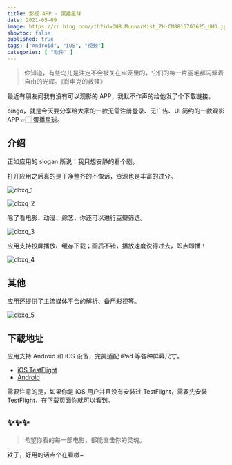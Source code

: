 ```yaml
---
title: 影视 APP - 蛋播星球
date: 2021-05-09
image: https://cn.bing.com//th?id=OHR.MunnarMist_ZH-CN8816703625_UHD.jpg
showtoc: false 
published: true
tags: ["Android", "iOS", "视频"]
categories: [ "软件" ]
---
```


> 你知道，有些鸟儿是注定不会被关在牢笼里的，它们的每一片羽毛都闪耀着自由的光辉。《肖申克的救赎》

<!--more-->

最近有朋友问我有没有可以观影的 APP，我默不作声的给他发了个下载链接。

bingo，就是今天要分享给大家的一款无需注册登录、无广告、UI 简约的一款观影 APP 👉🏻 [蛋播星球](https://danboxingqiu.gitee.io/)。

## 介绍

正如应用的 slogan 所说：我只想安静的看个剧。

打开应用之后真的是干净整齐的不像话，资源也是丰富的过分。

![dbxq_1](https://miiluu.oss-cn-shanghai.aliyuncs.com/blog/littleplan/dbxq_1.png)

![dbxq_2](https://miiluu.oss-cn-shanghai.aliyuncs.com/blog/littleplan/dbxq_2.jpg)

除了看电影、动漫、综艺，你还可以进行豆瓣筛选。

![dbxq_3](https://miiluu.oss-cn-shanghai.aliyuncs.com/blog/littleplan/dbxq_3.png)

应用支持投屏播放、缓存下载；画质不错，播放速度说得过去，即点即播！

![dbxq_4](https://miiluu.oss-cn-shanghai.aliyuncs.com/blog/littleplan/dbxq_4.png)

## 其他

应用还提供了主流媒体平台的解析、备用影视等。

![dbxq_5](https://miiluu.oss-cn-shanghai.aliyuncs.com/blog/littleplan/dbxq_5.png)

## 下载地址

应用支持 Android 和 iOS 设备，完美适配 iPad 等各种屏幕尺寸。

- [iOS TestFlight](http://testflight.apple.com/join/TKsSfDlT)
- [Android](https://danboxq.lanzoui.com/i9Pdol3qg1c)

需要注意的是，如果你是 iOS 用户并且没有安装过 TestFlight，需要先安装 TestFlight，在下载页面你就可以看到。

## ✨✨✨

> 希望你看的每一部电影，都能直击你的灵魂。

铁子，好用的话点个在看嗷~